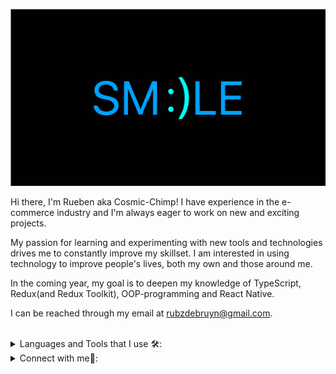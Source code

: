 <img src="./smilebannerSVG.svg"></img>

Hi there, I'm Rueben aka Cosmic-Chimp! I have experience in the e-commerce industry and I'm always eager to work on new and exciting projects.

My passion for learning and experimenting with new tools and technologies drives me to constantly improve my skillset. I am interested in using technology to improve people's lives, both my own and those around me.

In the coming year, my goal is to deepen my knowledge of TypeScript, Redux(and Redux Toolkit), OOP-programming and React Native.

I can be reached through my email at rubzdebruyn@gmail.com.

<br/>

<details>
  <summary> Languages and Tools that I use 🛠:</summary> 
  <br/>
  <code><img height="30" width="40" src="https://cubettech.com/wp-content/uploads/2018/09/1280px-React-icon.svg_.png"></code>
  <code><img height="30" width="40" src="https://upload.wikimedia.org/wikipedia/commons/4/4c/Typescript_logo_2020.svg"></code>
  <code><img height="30" width="40" src="https://upload.wikimedia.org/wikipedia/commons/9/99/Unofficial_JavaScript_logo_2.svg"></code>
  <code><img height="30" width="40" border-radius="50%" src="https://upload.wikimedia.org/wikipedia/commons/6/61/HTML5_logo_and_wordmark.svg"></code>
  <code><img height="30" width="40" src="https://upload.wikimedia.org/wikipedia/commons/d/d5/CSS3_logo_and_wordmark.svg"></code>
  <code><img height="30" width="40" src="https://upload.wikimedia.org/wikipedia/commons/9/96/Sass_Logo_Color.svg"></code>
  
  <code><img height="30" width="40" src="https://upload.wikimedia.org/wikipedia/commons/e/e0/Git-logo.svg"></code>
  <code><img height="30" width="40" src="https://upload.wikimedia.org/wikipedia/commons/a/ae/Github-desktop-logo-symbol.svg"></code>
  <code><img height="30" width="40" src="https://upload.wikimedia.org/wikipedia/commons/9/9a/Visual_Studio_Code_1.35_icon.svg"></code>
  <code><img height="30" width="40" src="https://upload.wikimedia.org/wikipedia/commons/2/27/PHP-logo.svg"></code>
  <code><img height="30" width="40" src="https://upload.wikimedia.org/wikipedia/commons/c/cf/Angular_full_color_logo.svg"></code>
  <code><img height="30" width="40" src="https://iconape.com/wp-content/files/sh/51404/png/c--4.png"></code>
  


</details>
 
<!--  ![Github stats](https://github-readme-stats.vercel.app/api?username=Cosmic-Chimp&theme=react&show_icons=true&count_private=true)    -->
<!-- ![Top Languages Card](https://github-readme-stats.vercel.app/api/top-langs/?username=Cosmic-Chimp) -->
 <details>
<summary> Connect with me🤝: </summary>

<br/>
  
  
  

<a href="https://www.linkedin.com/in/rueben-schoeman-1276861a0/">
  <img align="left" alt="My LinkedIn" width="22px" src="https://upload.wikimedia.org/wikipedia/commons/e/e9/Linkedin_icon.svg" />
</a>

<br/>
